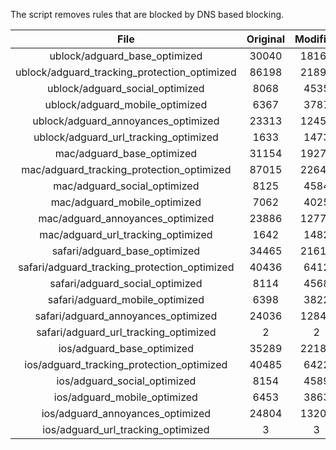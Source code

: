 The script removes rules that are blocked by DNS based blocking.


| File | Original | Modified |
|:----:|:-----:|:-----:|
| ublock/adguard_base_optimized | 30040 | 18161 |
| ublock/adguard_tracking_protection_optimized | 86198 | 21893 |
| ublock/adguard_social_optimized | 8068 | 4535 |
| ublock/adguard_mobile_optimized | 6367 | 3787 |
| ublock/adguard_annoyances_optimized | 23313 | 12454 |
| ublock/adguard_url_tracking_optimized | 1633 | 1473 |
| mac/adguard_base_optimized | 31154 | 19278 |
| mac/adguard_tracking_protection_optimized | 87015 | 22641 |
| mac/adguard_social_optimized | 8125 | 4584 |
| mac/adguard_mobile_optimized | 7062 | 4025 |
| mac/adguard_annoyances_optimized | 23886 | 12773 |
| mac/adguard_url_tracking_optimized | 1642 | 1482 |
| safari/adguard_base_optimized | 34465 | 21616 |
| safari/adguard_tracking_protection_optimized | 40436 | 6412 |
| safari/adguard_social_optimized | 8114 | 4568 |
| safari/adguard_mobile_optimized | 6398 | 3822 |
| safari/adguard_annoyances_optimized | 24036 | 12847 |
| safari/adguard_url_tracking_optimized | 2 | 2 |
| ios/adguard_base_optimized | 35289 | 22184 |
| ios/adguard_tracking_protection_optimized | 40485 | 6422 |
| ios/adguard_social_optimized | 8154 | 4589 |
| ios/adguard_mobile_optimized | 6453 | 3863 |
| ios/adguard_annoyances_optimized | 24804 | 13207 |
| ios/adguard_url_tracking_optimized | 3 | 3 |